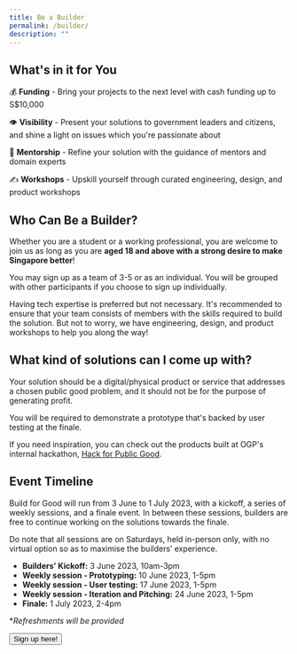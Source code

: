 ```yaml
---
title: Be a Builder
permalink: /builder/
description: ""
---
```

## **What's in it for You**
💰 **Funding** - Bring your projects to the next level with cash funding up to S$10,000

👁 **Visibility** - Present your solutions to government leaders and citizens, and shine a light on issues which you're passionate about

👤 **Mentorship** - Refine your solution with the guidance of mentors and domain experts

✍️ **Workshops** - Upskill yourself through curated engineering, design, and product workshops 

## **Who Can Be a Builder?**
Whether you are a student or a working professional, you are welcome to join us as long as you are **aged 18 and above with a strong desire to make Singapore better**!

You may sign up as a team of 3-5 or as an individual. You will be grouped with other participants if you choose to sign up individually.

Having tech expertise is preferred but not necessary. It's recommended to ensure that your team consists of members with the skills required to build the solution. But not to worry, we have engineering, design, and product workshops to help you along the way!

## **What kind of solutions can I come up with?**
Your solution should be a digital/physical product or service that addresses a chosen public good problem, and it should not be for the purpose of generating profit. 

You will be required to demonstrate a prototype that's backed by user testing at the finale.

If you need inspiration, you can check out the products built at OGP's internal hackathon, [Hack for Public Good](https://hack.gov.sg/2023-prototypes/armoury/).

## **Event Timeline**
Build for Good will run from 3 June to 1 July 2023, with a kickoff, a series of weekly sessions, and a finale event. In between these sessions, builders are free to continue working on the solutions towards the finale. 

Do note that all sessions are on Saturdays, held in-person only, with no virtual option so as to maximise the builders’ experience. 

*  **Builders’ Kickoff:** 3 June 2023, 10am-3pm
*  **Weekly session - Prototyping:** 10 June 2023, 1-5pm
*  **Weekly session - User testing:** 17 June 2023, 1-5pm
*  **Weekly session - Iteration and Pitching:** 24 June 2023, 1-5pm
*  **Finale:** 1 July 2023, 2-4pm

**Refreshments will be provided*

<a class="padding--top padding--bottom is-inline-block" href="https://go.gov.sg/buildforgood23"><button class="bp-button is-secondary is-medium has-text-white is-uppercase search-button">Sign up here!</button></a>